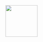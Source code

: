 <div id="cat" align="center">
  <img src="https://media.giphy.com/media/M9gbBd9nbDrOTu1Mqx/giphy.gif](https://media3.giphy.com/media/gl8ymnpv4Sqha/giphy.gif?cid=ecf05e47cc2e06a26104ab2d47bd9c02692fdfd5187c0525&rid=giphy.gif&ct=g" width="100"/>
</div>
